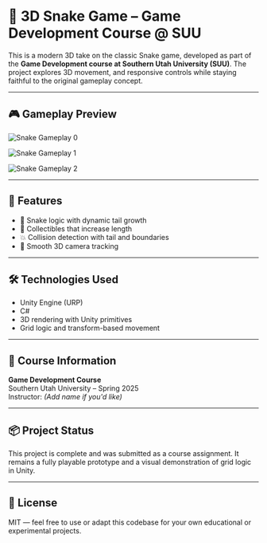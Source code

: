 # 🐍 3D Snake Game – Game Development Course @ SUU

This is a modern 3D take on the classic Snake game, developed as part of the **Game Development course at Southern Utah University (SUU)**. The project explores 3D movement, and responsive controls while staying faithful to the original gameplay concept.

---

## 🎮 Gameplay Preview

![Snake Gameplay 0](https://github.com/user-attachments/assets/3c785fe4-3510-42c8-8002-3416e799703c)

![Snake Gameplay 1](https://github.com/user-attachments/assets/bd6584e4-961e-403c-a95b-23cdebbc8f18)

![Snake Gameplay 2](https://github.com/user-attachments/assets/f85e30dc-0ef9-49cb-bc58-37710eafa9ee)


---

## 🧩 Features

- 🧠 Snake logic with dynamic tail growth
- 🍎 Collectibles that increase length
- 💥 Collision detection with tail and boundaries
- 🎥 Smooth 3D camera tracking

---

## 🛠️ Technologies Used

- Unity Engine (URP)
- C#
- 3D rendering with Unity primitives
- Grid logic and transform-based movement

---

## 📘 Course Information

**Game Development Course**  
Southern Utah University – Spring 2025  
Instructor: *(Add name if you'd like)*

---

## 📦 Project Status

This project is complete and was submitted as a course assignment. It remains a fully playable prototype and a visual demonstration of grid logic in Unity.

---

## 📜 License

MIT — feel free to use or adapt this codebase for your own educational or experimental projects.

